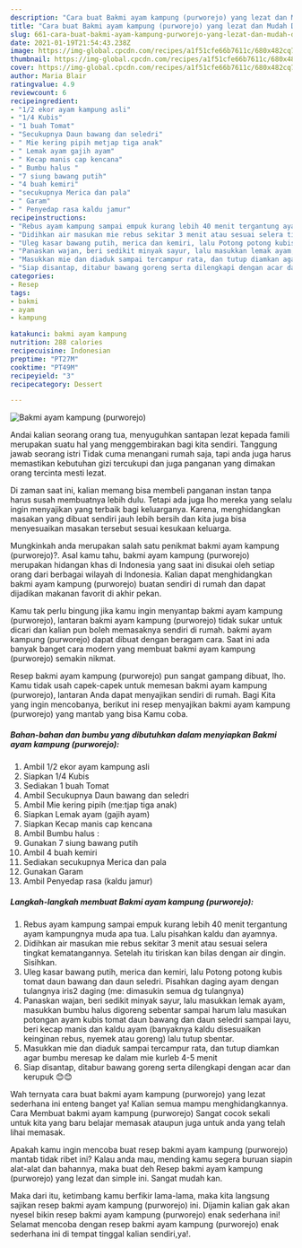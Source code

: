 ```yaml
---
description: "Cara buat Bakmi ayam kampung (purworejo) yang lezat dan Mudah Dibuat"
title: "Cara buat Bakmi ayam kampung (purworejo) yang lezat dan Mudah Dibuat"
slug: 661-cara-buat-bakmi-ayam-kampung-purworejo-yang-lezat-dan-mudah-dibuat
date: 2021-01-19T21:54:43.238Z
image: https://img-global.cpcdn.com/recipes/a1f51cfe66b7611c/680x482cq70/bakmi-ayam-kampung-purworejo-foto-resep-utama.jpg
thumbnail: https://img-global.cpcdn.com/recipes/a1f51cfe66b7611c/680x482cq70/bakmi-ayam-kampung-purworejo-foto-resep-utama.jpg
cover: https://img-global.cpcdn.com/recipes/a1f51cfe66b7611c/680x482cq70/bakmi-ayam-kampung-purworejo-foto-resep-utama.jpg
author: Maria Blair
ratingvalue: 4.9
reviewcount: 6
recipeingredient:
- "1/2 ekor ayam kampung asli"
- "1/4 Kubis"
- "1 buah Tomat"
- "Secukupnya Daun bawang dan seledri"
- " Mie kering pipih metjap tiga anak"
- " Lemak ayam gajih ayam"
- " Kecap manis cap kencana"
- " Bumbu halus "
- "7 siung bawang putih"
- "4 buah kemiri"
- "secukupnya Merica dan pala"
- " Garam"
- " Penyedap rasa kaldu jamur"
recipeinstructions:
- "Rebus ayam kampung sampai empuk kurang lebih 40 menit tergantung ayam kampungnya muda apa tua. Lalu pisahkan kaldu dan ayamnya."
- "Didihkan air masukan mie rebus sekitar 3 menit atau sesuai selera tingkat kematangannya. Setelah itu tiriskan kan bilas dengan air dingin. Sisihkan."
- "Uleg kasar bawang putih, merica dan kemiri, lalu Potong potong kubis tomat daun bawang dan daun seledri. Pisahkan daging ayam dengan tulangnya iris2 daging (me: dimasukin semua dg tulangnya)"
- "Panaskan wajan, beri sedikit minyak sayur, lalu masukkan lemak ayam, masukkan bumbu halus digoreng sebentar sampai harum lalu masukan potongan ayam kubis tomat daun bawang dan daun seledri sampai layu, beri kecap manis dan kaldu ayam (banyaknya kaldu disesuaikan keinginan rebus, nyemek atau goreng) lalu tutup sbentar."
- "Masukkan mie dan diaduk sampai tercampur rata, dan tutup diamkan agar bumbu meresap ke dalam mie kurleb 4-5 menit"
- "Siap disantap, ditabur bawang goreng serta dilengkapi dengan acar dan kerupuk 😊😊"
categories:
- Resep
tags:
- bakmi
- ayam
- kampung

katakunci: bakmi ayam kampung 
nutrition: 288 calories
recipecuisine: Indonesian
preptime: "PT27M"
cooktime: "PT49M"
recipeyield: "3"
recipecategory: Dessert

---
```



![Bakmi ayam kampung (purworejo)](https://img-global.cpcdn.com/recipes/a1f51cfe66b7611c/680x482cq70/bakmi-ayam-kampung-purworejo-foto-resep-utama.jpg)

Andai kalian seorang orang tua, menyuguhkan santapan lezat kepada famili merupakan suatu hal yang menggembirakan bagi kita sendiri. Tanggung jawab seorang istri Tidak cuma menangani rumah saja, tapi anda juga harus memastikan kebutuhan gizi tercukupi dan juga panganan yang dimakan orang tercinta mesti lezat.

Di zaman  saat ini, kalian memang bisa membeli panganan instan tanpa harus susah membuatnya lebih dulu. Tetapi ada juga lho mereka yang selalu ingin menyajikan yang terbaik bagi keluarganya. Karena, menghidangkan masakan yang dibuat sendiri jauh lebih bersih dan kita juga bisa menyesuaikan masakan tersebut sesuai kesukaan keluarga. 



Mungkinkah anda merupakan salah satu penikmat bakmi ayam kampung (purworejo)?. Asal kamu tahu, bakmi ayam kampung (purworejo) merupakan hidangan khas di Indonesia yang saat ini disukai oleh setiap orang dari berbagai wilayah di Indonesia. Kalian dapat menghidangkan bakmi ayam kampung (purworejo) buatan sendiri di rumah dan dapat dijadikan makanan favorit di akhir pekan.

Kamu tak perlu bingung jika kamu ingin menyantap bakmi ayam kampung (purworejo), lantaran bakmi ayam kampung (purworejo) tidak sukar untuk dicari dan kalian pun boleh memasaknya sendiri di rumah. bakmi ayam kampung (purworejo) dapat dibuat dengan beragam cara. Saat ini ada banyak banget cara modern yang membuat bakmi ayam kampung (purworejo) semakin nikmat.

Resep bakmi ayam kampung (purworejo) pun sangat gampang dibuat, lho. Kamu tidak usah capek-capek untuk memesan bakmi ayam kampung (purworejo), lantaran Anda dapat menyajikan sendiri di rumah. Bagi Kita yang ingin mencobanya, berikut ini resep menyajikan bakmi ayam kampung (purworejo) yang mantab yang bisa Kamu coba.

<!--inarticleads1-->

##### Bahan-bahan dan bumbu yang dibutuhkan dalam menyiapkan Bakmi ayam kampung (purworejo):

1. Ambil 1/2 ekor ayam kampung asli
1. Siapkan 1/4 Kubis
1. Sediakan 1 buah Tomat
1. Ambil Secukupnya Daun bawang dan seledri
1. Ambil  Mie kering pipih (me:tjap tiga anak)
1. Siapkan  Lemak ayam (gajih ayam)
1. Siapkan  Kecap manis cap kencana
1. Ambil  Bumbu halus :
1. Gunakan 7 siung bawang putih
1. Ambil 4 buah kemiri
1. Sediakan secukupnya Merica dan pala
1. Gunakan  Garam
1. Ambil  Penyedap rasa (kaldu jamur)




<!--inarticleads2-->

##### Langkah-langkah membuat Bakmi ayam kampung (purworejo):

1. Rebus ayam kampung sampai empuk kurang lebih 40 menit tergantung ayam kampungnya muda apa tua. Lalu pisahkan kaldu dan ayamnya.
1. Didihkan air masukan mie rebus sekitar 3 menit atau sesuai selera tingkat kematangannya. Setelah itu tiriskan kan bilas dengan air dingin. Sisihkan.
1. Uleg kasar bawang putih, merica dan kemiri, lalu Potong potong kubis tomat daun bawang dan daun seledri. Pisahkan daging ayam dengan tulangnya iris2 daging (me: dimasukin semua dg tulangnya)
1. Panaskan wajan, beri sedikit minyak sayur, lalu masukkan lemak ayam, masukkan bumbu halus digoreng sebentar sampai harum lalu masukan potongan ayam kubis tomat daun bawang dan daun seledri sampai layu, beri kecap manis dan kaldu ayam (banyaknya kaldu disesuaikan keinginan rebus, nyemek atau goreng) lalu tutup sbentar.
1. Masukkan mie dan diaduk sampai tercampur rata, dan tutup diamkan agar bumbu meresap ke dalam mie kurleb 4-5 menit
1. Siap disantap, ditabur bawang goreng serta dilengkapi dengan acar dan kerupuk 😊😊




Wah ternyata cara buat bakmi ayam kampung (purworejo) yang lezat sederhana ini enteng banget ya! Kalian semua mampu menghidangkannya. Cara Membuat bakmi ayam kampung (purworejo) Sangat cocok sekali untuk kita yang baru belajar memasak ataupun juga untuk anda yang telah lihai memasak.

Apakah kamu ingin mencoba buat resep bakmi ayam kampung (purworejo) mantab tidak ribet ini? Kalau anda mau, mending kamu segera buruan siapin alat-alat dan bahannya, maka buat deh Resep bakmi ayam kampung (purworejo) yang lezat dan simple ini. Sangat mudah kan. 

Maka dari itu, ketimbang kamu berfikir lama-lama, maka kita langsung sajikan resep bakmi ayam kampung (purworejo) ini. Dijamin kalian gak akan nyesel bikin resep bakmi ayam kampung (purworejo) enak sederhana ini! Selamat mencoba dengan resep bakmi ayam kampung (purworejo) enak sederhana ini di tempat tinggal kalian sendiri,ya!.

